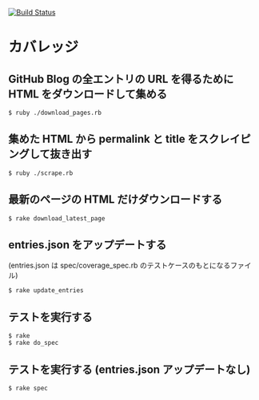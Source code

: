[![Build Status](https://travis-ci.org/kyanny/github3linesjp-coverage.png?branch=master)](https://travis-ci.org/kyanny/github3linesjp-coverage)

# カバレッジ

## GitHub Blog の全エントリの URL を得るために HTML をダウンロードして集める

    $ ruby ./download_pages.rb

## 集めた HTML から permalink と title をスクレイピングして抜き出す

    $ ruby ./scrape.rb
    
## 最新のページの HTML だけダウンロードする

    $ rake download_latest_page
    
## entries.json をアップデートする

(entries.json は spec/coverage_spec.rb のテストケースのもとになるファイル)

    $ rake update_entries

## テストを実行する

    $ rake
    $ rake do_spec
    
## テストを実行する (entries.json アップデートなし)

    $ rake spec
